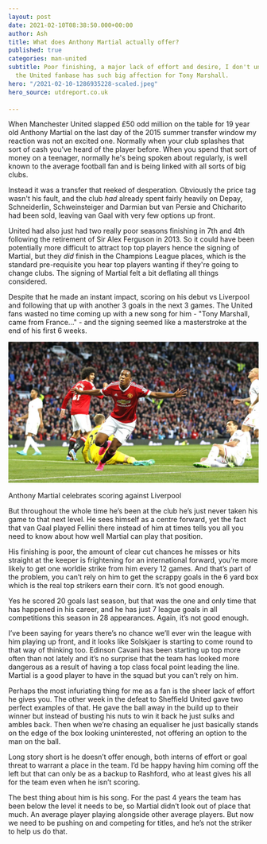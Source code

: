 ```yaml
---
layout: post
date: 2021-02-10T08:38:50.000+00:00
author: Ash
title: What does Anthony Martial actually offer?
published: true
categories: man-united
subtitle: Poor finishing, a major lack of effort and desire, I don't understand why
  the United fanbase has such big affection for Tony Marshall.
hero: "/2021-02-10-1286935228-scaled.jpeg"
hero_source: utdreport.co.uk

---
```

When Manchester United slapped £50 odd million on the table for 19 year old Anthony Martial on the last day of the 2015 summer transfer window my reaction was not an excited one. Normally when your club splashes that sort of cash you've heard of the player before. When you spend that sort of money on a teenager, normally he's being spoken about regularly, is well known to the average football fan and is being linked with all sorts of big clubs.

Instead it was a transfer that reeked of desperation. Obviously the price tag wasn't his fault, and the club _had_ already spent fairly heavily on Depay, Schneiderlin, Schweinsteiger and Darmian but van Persie and Chicharito had been sold, leaving van Gaal with very few options up front.

United had also just had two really poor seasons finishing in 7th and 4th following the retirement of Sir Alex Ferguson in 2013. So it could have been potentially more difficult to attract top top players hence the signing of Martial, but they _did_ finish in the Champions League places, which is the standard pre-requisite you hear top players wanting if they're going to change clubs. The signing of Martial felt a bit deflating all things considered.

Despite that he made an instant impact, scoring on his debut vs Liverpool and following that up with another 3 goals in the next 3 games. The United fans wasted no time coming up with a new song for him - "Tony Marshall, came from France..." - and the signing seemed like a masterstroke at the end of his first 6 weeks.

<picture class="image__full-width"> <img src="/assets/img/2021-02-11-el_pyxswkaqwpzx.jpeg" alt="Martial celebrates vs Liverpool" /> <figcaption>Anthony Martial celebrates scoring against Liverpool</figcaption> </picture>

But throughout the whole time he’s been at the club he’s just never taken his game to that next level. He sees himself as a centre forward, yet the fact that van Gaal played Fellini there instead of him at times tells you all you need to know about how well Martial can play that position.

His finishing is poor, the amount of clear cut chances he misses or hits straight at the keeper is frightening for an international forward, you’re  more likely to get one worldie strike from him every 12 games. And that’s part of the problem, you can’t rely on him to get the scrappy goals in the 6 yard box which is the real top strikers earn their corn. It’s not good enough.

Yes he scored 20 goals last season, but that was the one and only time that has happened in his career, and he has just 7 league goals in all competitions this season in 28 appearances. Again, it’s not good enough.

I’ve been saying for years there’s no chance we’ll ever win the league with him playing up front, and it looks like Solskjaer is starting to come round to that way of thinking too. Edinson Cavani has been starting up top more often than not lately and it’s no surprise that the team has looked more dangerous as a result of having a top class focal point leading the line. Martial is a good player to have in the squad but you can’t rely on him.

Perhaps the most infuriating thing for me as a fan is the sheer lack of effort he gives you. The other week in the defeat to Sheffield United gave two perfect examples of that. He gave the ball away in the build up to their winner but instead of busting his nuts to win it back he just sulks and ambles back. Then when we’re chasing an equaliser he just basically stands on the edge of the box looking uninterested, not offering an option to the man on the ball.

Long story short is he doesn’t offer enough, both interns of effort or goal threat to warrant a place in the team. I’d be happy having him coming off the left but that can only be as a backup to Rashford, who at least gives his all for the team even when he isn’t scoring.

The best thing about him is his song. For the past 4 years the team has been below the level it needs to be, so Martial didn’t look out of place that much. An average player playing alongside other average players. But now we need to be pushing on and competing for titles, and he’s not the striker to help us do that.